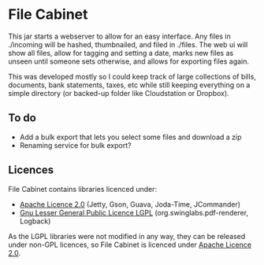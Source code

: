 # File Cabinet

This jar starts a webserver to allow for an easy interface. Any files in ./incoming will be hashed, thumbnailed, and filed in ./files. The web ui will show all files, allow for tagging and setting a date, marks new files as unseen until someone sets otherwise, and allows for exporting files again.

This was developed mostly so I could keep track of large collections of bills, documents, bank statements, taxes, etc while still keeping everything on a simple directory (or backed-up folder like Cloudstation or Dropbox).

## To do
* Add a bulk export that lets you select some files and download a zip
 * Renaming service for bulk export?

## Licences
File Cabinet contains libraries licenced under:

* [Apache Licence 2.0][apache20] (Jetty, Gson, Guava, Joda-Time, JCommander)
* [Gnu Lesser General Public Licence LGPL][lgpl] (org.swinglabs.pdf-renderer, Logback)

As the LGPL libraries were not modified in any way, they can be released under non-GPL licences, so File Cabinet is licenced under [Apache Licence 2.0][apache20].

[apache20]: http://www.apache.org/licenses/LICENSE-2.0.html
[lgpl]: http://www.gnu.org/copyleft/lesser.html
